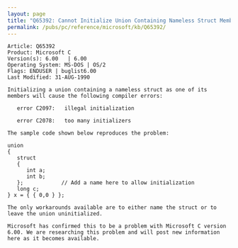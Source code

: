 ```yaml
---
layout: page
title: "Q65392: Cannot Initialize Union Containing Nameless Struct Member"
permalink: /pubs/pc/reference/microsoft/kb/Q65392/
---
```


	Article: Q65392
	Product: Microsoft C
	Version(s): 6.00   | 6.00
	Operating System: MS-DOS | OS/2
	Flags: ENDUSER | buglist6.00
	Last Modified: 31-AUG-1990
	
	Initializing a union containing a nameless struct as one of its
	members will cause the following compiler errors:
	
	   error C2097:   illegal initialization
	
	   error C2078:   too many initializers
	
	The sample code shown below reproduces the problem:
	
	union
	{
	   struct
	   {
	      int a;
	      int b;
	   };            // Add a name here to allow initialization
	   long c;
	} x = { { 0,0 } };
	
	The only workarounds available are to either name the struct or to
	leave the union uninitialized.
	
	Microsoft has confirmed this to be a problem with Microsoft C version
	6.00. We are researching this problem and will post new information
	here as it becomes available.
